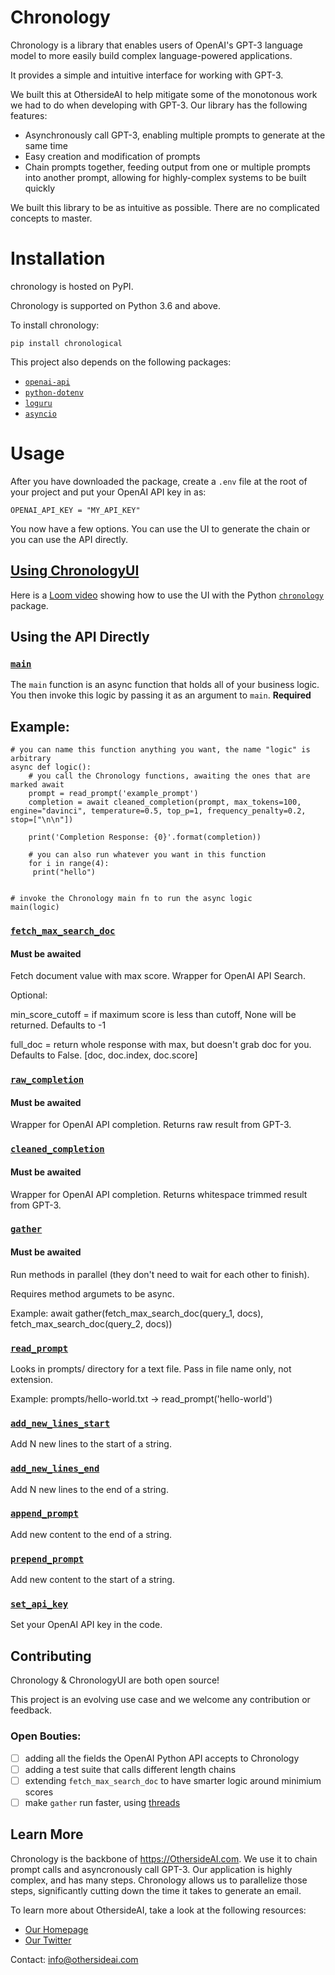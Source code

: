 # Chronology

Chronology is a library that enables users of OpenAI's GPT-3 language model to more easily build complex language-powered applications. 

It provides a simple and intuitive interface for working with GPT-3.

We built this at OthersideAI to help mitigate some of the monotonous work we had to do when developing with GPT-3. Our library has the following features:

- Asynchronously call GPT-3, enabling multiple prompts to generate at the same time
- Easy creation and modification of prompts
- Chain prompts together, feeding output from one or multiple prompts into another prompt, allowing for highly-complex systems to be built quickly

We built this library to be as intuitive as possible. There are no complicated concepts to master.

# Installation

chronology is hosted on PyPI.

Chronology is supported on Python 3.6 and above.

To install chronology:

`pip install chronological`

This project also depends on the following packages: 
* [`openai-api`](https://github.com/openai/openai-python)
* [`python-dotenv`](https://pypi.org/project/python-dotenv/)
* [`loguru`](https://github.com/Delgan/loguru)
* [`asyncio`](https://docs.python.org/3/library/asyncio.html)

# Usage

After you have downloaded the package, create a `.env` file at the root of your project and put your OpenAI API key in as:

`OPENAI_API_KEY = "MY_API_KEY"`

You now have a few options. You can use the UI to generate the chain or you can use the API directly.

## [Using ChronologyUI](https://github.com/OthersideAI/chronology-ui)

Here is a [Loom video](https://www.loom.com/share/47cb8d328ebd446db4d98ea1c0cac2c7?sharedAppSource=personal_library) showing how to use the UI with the Python [`chronology`](https://github.com/OthersideAI/chronology) package.

## Using the API Directly

### [`main`](#main)

The `main` function is an async function that holds all of your business logic. You then invoke this logic by passing it as an argument to `main`. **Required**

## Example:

```
# you can name this function anything you want, the name "logic" is arbitrary
async def logic():
    # you call the Chronology functions, awaiting the ones that are marked await
    prompt = read_prompt('example_prompt')
    completion = await cleaned_completion(prompt, max_tokens=100, engine="davinci", temperature=0.5, top_p=1, frequency_penalty=0.2, stop=["\n\n"])

    print('Completion Response: {0}'.format(completion))
    
    # you can also run whatever you want in this function
    for i in range(4):
     print("hello")


# invoke the Chronology main fn to run the async logic
main(logic)
```

### [`fetch_max_search_doc`](#fetch_max_search_doc)
####  **Must be awaited**

Fetch document value with max score. Wrapper for OpenAI API Search. 

Optional:

min_score_cutoff = if maximum score is less than cutoff, None will be returned. Defaults to -1

full_doc = return whole response with max, but doesn't grab doc for you. Defaults to False. [doc, doc.index, doc.score]

### [`raw_completion`](#raw_completion)
####  **Must be awaited**

Wrapper for OpenAI API completion. Returns raw result from GPT-3.

### [`cleaned_completion`](#cleaned_completion)
####  **Must be awaited**

Wrapper for OpenAI API completion. Returns whitespace trimmed result from GPT-3.

### [`gather`](#gather)
####  **Must be awaited**

Run methods in parallel (they don't need to wait for each other to finish).

Requires method argumets to be async.

Example: await gather(fetch_max_search_doc(query_1, docs), fetch_max_search_doc(query_2, docs))

### [`read_prompt`](#read_prompt)

Looks in prompts/ directory for a text file. Pass in file name only, not extension.

Example: prompts/hello-world.txt -> read_prompt('hello-world')


### [`add_new_lines_start`](#add_new_lines_start)

Add N new lines to the start of a string.

### [`add_new_lines_end`](#add_new_lines_end)

Add N new lines to the end of a string.

### [`append_prompt`](#append_prompt)

Add new content to the end of a string.

### [`prepend_prompt`](#prepend_prompt)

Add new content to the start of a string.

### [`set_api_key`](#set_api_key)

Set your OpenAI API key in the code.

## Contributing

Chronology & ChronologyUI are both open source!

This project is an evolving use case and we welcome any contribution or feedback.

### Open Bouties: 

- [ ] adding all the fields the OpenAI Python API accepts to Chronology
- [ ] adding a test suite that calls different length chains
- [ ] extending `fetch_max_search_doc` to have smarter logic around minimium scores 
- [ ] make `gather` run faster, using [threads](https://docs.python.org/3/library/asyncio-task.html#running-in-threads)

## Learn More

Chronology is the backbone of https://OthersideAI.com. We use it to chain prompt calls and asyncronously call GPT-3. Our application is highly complex, and has many steps. Chronology allows us to parallelize those steps, significantly cutting down the time it takes to generate an email.

To learn more about OthersideAI, take a look at the following resources:

- [Our Homepage](https://www.othersideai.com/)
- [Our Twitter](https://twitter.com/othersideai)

Contact: info@othersideai.com

